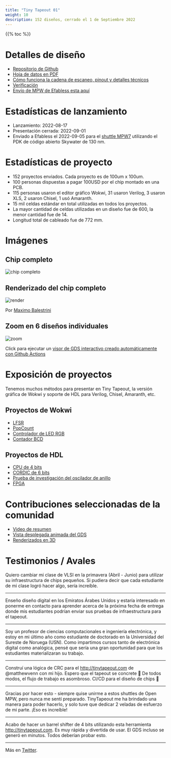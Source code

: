 ```yaml
---
title: "Tiny Tapeout 01"
weight: 10
description: 152 diseños, cerrado el 1 de Septiembre 2022
---
```


{{% toc %}}

# Detalles de diseño

* [Repositorio de Github](https://github.com/tinytapeout/tinytapeout-mpw7)
* [Hoja de datos en PDF](/tt01.pdf)
* [Cómo funciona la cadena de escaneo, pinout y detalles técnicos](https://github.com/tinytapeout/tinytapeout-mpw7/blob/mpw7/INFO.md)
* [Verificación](https://github.com/tinytapeout/tinytapeout-mpw7/blob/mpw7/verification.md)
* [Envío de MPW de Efabless esta aquí](https://platform.efabless.com/projects/1229)

# Estadísticas de lanzamiento

* Lanzamiento: 2022-08-17
* Presentación cerrada: 2022-09-01
* Enviado a Efabless el 2022-09-05 para el [shuttle MPW7](https://efabless.com/shuttle-status) utilizando el PDK de código abierto Skywater de 130 nm.

# Estadísticas de proyecto

* 152 proyectos enviados. Cada proyecto es de 100um x 100um.
* 100 personas dispuestas a pagar 100USD por el chip montado en una PCB.
* 115 personas usaron el editor gráfico Wokwi, 31 usaron Verilog, 3 usaron XLS, 2 usaron Chisel, 1 usó Amaranth.
* 15 mil celdas estándar en total utilizadas en todos los proyectos.
* La mayor cantidad de celdas utilizadas en un diseño fue de 600, la menor cantidad fue de 14.
* Longitud total de cableado fue de 772 mm.

# Imágenes

## Chip completo

![chip completo](/images/whole_die.png)

## Renderizado del chip completo

![render](/images/render.png)

Por [Maximo Balestrini](https://twitter.com/maxiborga)

## Zoom en 6 diseños individuales

![zoom](/images/zoom.png)

Click para ejecutar un [visor de GDS interactivo creado automáticamente con Github Actions](https://proppy.github.io/tinytapeout-xls-test/)

# Exposición de proyectos

Tenemos muchos métodos para presentar en Tiny Tapeout, la versión gráfica de Wokwi y soporte de HDL para Verilog, Chisel, Amaranth, etc.

## Proyectos de Wokwi

* [LFSR](https://wokwi.com/projects/341344337258349139)
* [PopCount](https://wokwi.com/projects/340285391309374034)
* [Controlador de LED RGB](https://wokwi.com/projects/341188777753969234)
* [Contador BCD](https://wokwi.com/projects/341296149788885588)

## Proyectos de HDL

* [CPU de 4 bits](https://github.com/tommythorn/tinytapeout-4-bit-cpu)
* [CORDIC de 6 bits](https://github.com/sfmth/tinytapeout-tinycordic)
* [Prueba de investigación del oscilador de anillo](https://github.com/BarsMonster/MicroASICV)
* [FPGA](https://github.com/gatecat/tinytapeout-fpga-test)

# Contribuciones seleccionadas de la comunidad

* [Video de resumen](https://twitter.com/bovensiepen/status/1563600293472141313) 
* [Vista desplegada animada del GDS](https://twitter.com/ChrisPVille/status/1565566061814185984)
* [Renderizados en 3D](https://twitter.com/maxiborga/status/1565081697057660928)

# Testimonios / Avales

Quiero cambiar mi clase de VLSI en la primavera (Abril - Junio) para utilizar su infraestructura de chips pequeños. Si pudiera decir que cada estudiante de mi clase logró hacer algo, sería increíble.

---
Enseño diseño digital en los Emiratos Árabes Unidos y estaría interesado en ponerme en contacto para aprender acerca de la próxima fecha de entrega donde mis estudiantes podrían enviar sus pruebas de infraestructura para el tapeout.

---
Soy un profesor de ciencias computacionales e ingeniería electrónica, y estoy en mi último año como estudiante de doctorado en la Universidad del Sureste de Noruega (USN). Como impartimos cursos tanto de electrónica digital como analógica, pensé que sería una gran oportunidad para que los estudiantes materializaran su trabajo.

---
Construí una lógica de CRC para el http://tinytapeout.com de @matthewvenn con mi hijo. Espero que el tapeout se concrete 🥰 De todos modos, el flujo de trabajo es asombroso. CI/CD para el diseño de chips 🤯

---
Gracias por hacer esto - siempre quise unirme a estos shuttles de Open MPW, pero nunca me sentí preparado. TinyTapeout me ha brindado una manera para poder hacerlo, y solo tuve que dedicar 2 veladas de esfuerzo de mi parte. ¡Eso es increíble!

---
Acabo de hacer un barrel shifter de 4 bits utilizando esta herramienta http://tinytapeout.com. Es muy rápida y divertida de usar. El GDS incluso se generó en minutos. Todos deberían probar esto.

---
Más en [Twitter](https://twitter.com/search?q=tinytapeout).
